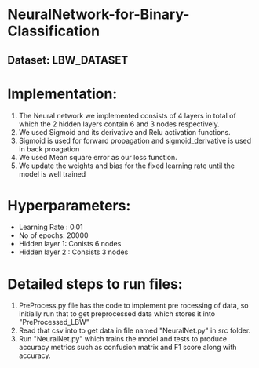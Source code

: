 # NeuralNetwork-for-Binary-Classification

## Dataset: LBW_DATASET

# Implementation: 

1. The Neural network we implemented consists of 4 layers in total of which the 2 hidden layers contain 6 and 3 nodes respectively.
2. We used Sigmoid and its derivative and Relu activation functions.
3. Sigmoid is used for forward propagation and sigmoid_derivative is used in back proagation
4. We used Mean square error as our loss function.
5. We update the weights and bias for the fixed learning rate until the model is well trained

# Hyperparameters: 

- Learning Rate : 0.01
- No of epochs: 20000
- Hidden layer 1: Conists 6 nodes
- Hidden layer 2 : Consists 3 nodes

# Detailed steps to run files: 

1. PreProcess.py file has the code to implement pre rocessing of data, so initially run that to get preprocessed data which stores it into "PreProcessed_LBW"
2. Read that csv into to get data in file named "NeuralNet.py" in src folder.
3. Run "NeuralNet.py" which trains the model and tests to produce accuracy metrics such as confusion matrix and F1 score along with accuracy.


